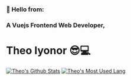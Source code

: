 ### 👋 Hello from:  
### A Vuejs Frontend Web Developer,
# Theo Iyonor 😎💻

[![Theo's Github Stats](https://github-readme-stats.vercel.app/api?username=symplytheo&show_icons=true&hide_title=true&bg_color=#02aab0)](https://github.com/symplytheo/github-readme-stats) [![Theo's Most Used Lang](https://github-readme-stats.vercel.app/api/top-langs?username=symplytheo&layout=compact)](https://github.com/symplytheo/github-readme-stats)
